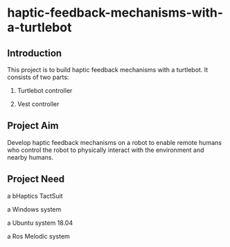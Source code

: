 # haptic-feedback-mechanisms-with-a-turtlebot

## Introduction
This project is to build haptic feedback mechanisms with a turtlebot. It consists of two parts:

1. Turtlebot controller


2. Vest controller

## Project Aim

Develop haptic feedback mechanisms on a robot to enable remote humans who control the robot to physically interact with the environment and nearby humans.

## Project Need

a bHaptics TactSuit

a Windows system

a Ubuntu system 18.04

a Ros Melodic system